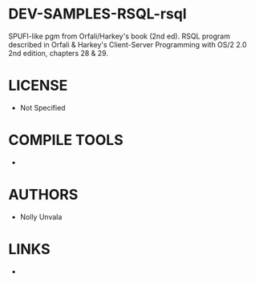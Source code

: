 DEV-SAMPLES-RSQL-rsql
=====================

SPUFI-like pgm from Orfali/Harkey's book (2nd ed). RSQL program described in Orfali &amp; Harkey's Client-Server Programming with OS/2 2.0 2nd edition, chapters 28 &amp; 29. 

LICENSE
===============
* Not Specified

COMPILE TOOLS
===============
* 
 
AUTHORS
===============
* Nolly Unvala

LINKS
===============
* 
